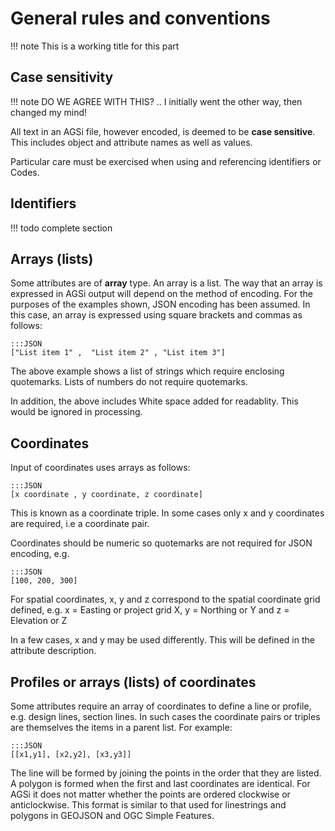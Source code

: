 # General rules and conventions

!!! note
    This is a working title for this part

## Case sensitivity

!!! note
    DO WE AGREE WITH THIS?
    .. I initially went the other way, then changed my mind!

All text in an AGSi file, however encoded, is deemed to be **case sensitive**. This includes object and attribute names as well as values.

Particular care must be exercised when using and referencing identifiers or Codes.


## Identifiers

!!! todo
    complete section

## Arrays (lists)

Some attributes are of **array** type. An array is a list. The way that an array is expressed in AGSi output will depend on the method of encoding. For the purposes of the examples shown, JSON encoding has been assumed. In this case, an array is expressed using square brackets and commas as follows:

    :::JSON
    ["List item 1" ,  "List item 2" , "List item 3"]

The above example shows a list of strings which require enclosing quotemarks. Lists of numbers do not require quotemarks.

In addition, the above includes White space added for readablity. This would be ignored in processing.

## Coordinates

Input of coordinates uses arrays as follows:

    :::JSON
    [x coordinate , y coordinate, z coordinate]

This is known as a coordinate triple. In some cases only x and y coordinates are required, i.e a coordinate pair.

Coordinates should be numeric so quotemarks are not required for JSON encoding, e.g.

    :::JSON
    [100, 200, 300]

For spatial coordinates, x, y and z correspond to the spatial coordinate grid defined, e.g. x = Easting or project grid X, y = Northing or Y and z = Elevation or Z

In a few cases, x and y may be used differently. This will be defined in the attribute description.

## Profiles or arrays (lists) of coordinates

Some attributes require an array of coordinates to define a line or profile, e.g. design lines, section lines. In such cases the coordinate pairs or triples are themselves the items in a parent list. For example:

    :::JSON
    [[x1,y1], [x2,y2], [x3,y3]]

The line will be formed by joining the points in the order that they are listed.
A polygon is formed when the first and last coordinates are identical. For AGSi it does not matter whether the points are ordered clockwise or anticlockwise. This format is similar to that used for linestrings and polygons in GEOJSON and OGC Simple Features.
